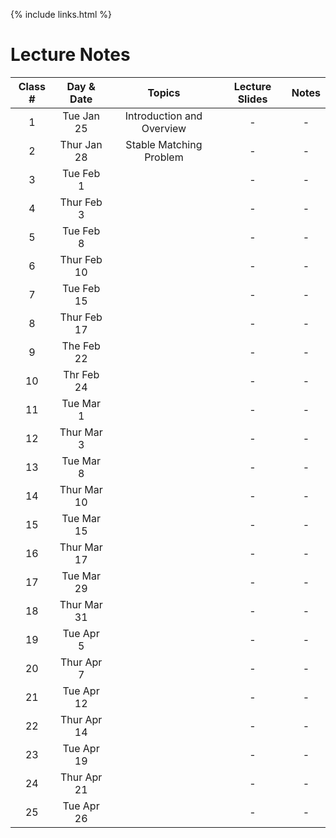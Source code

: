 {% include links.html %}

# Lecture Notes


| Class # | Day & Date  |     Topics       |  Lecture Slides | Notes  | 
| :---:    |   :---:      |      :---:       | :---:           |  :---: |
| 1| Tue Jan 25  |    Introduction and Overview              | -               | -      | 
| 2| Thur Jan 28 |    Stable Matching Problem       | -               | -      | 
| 3| Tue Feb 1   |                  | -               | -      | 
| 4| Thur Feb 3  |                  | -               | -      | 
| 5| Tue Feb 8   |                  | -               | -      | 
| 6| Thur Feb 10  |                  | -               | -      | 
| 7| Tue Feb 15   |                  | -               | -      | 
| 8| Thur Feb 17   |                  | -               | -      | 
| 9| The Feb 22   |                  | -               | -      | 
| 10| Thr Feb 24   |                  | -               | -      | 
| 11| Tue Mar 1   |                  | -               | -      | 
| 12| Thur Mar 3   |                  | -               | -      | 
| 13| Tue Mar 8   |                  | -               | -      | 
| 14| Thur Mar 10   |                  | -               | -      | 
| 15| Tue Mar 15   |                  | -               | -      | 
| 16| Thur Mar 17   |                  | -               | -      | 
| 17| Tue Mar 29   |                  | -               | -      | 
| 18| Thur Mar 31   |                  | -               | -      | 
| 19| Tue Apr 5   |                  | -               | -      | 
| 20| Thur Apr 7  |                  | -               | -      | 
| 21| Tue Apr 12   |                  | -               | -      | 
| 22| Thur Apr 14  |                  | -               | -      | 
| 23| Tue Apr 19   |                  | -               | -      | 
| 24| Thur Apr 21  |                  | -               | -      | 
| 25| Tue  Apr 26   |                  | -               | -      | 

    
    
    
    
    
    
  

